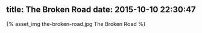 title: The Broken Road
date: 2015-10-10 22:30:47
---

{% asset_img the-broken-road.jpg The Broken Road %}
